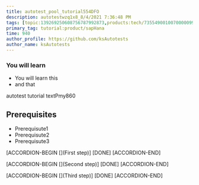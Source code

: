 ```yaml
---
title: autotest_pool_tutorial554DFO
description: autotestwzq1x8_8/4/2021 7:36:48 PM
tags: [topic:139269250608756787992873,products:tech/73554900100700000996,tutorial:experience/advanced]
primary_tag: tutorial:product/sapHana
time: 940
author_profile: https://github.com/ksAutotests
author_name: ksAutotests
---
```

### You will learn
- You will learn this
- and that

autotest tutorial textPmy860

## Prerequisites
- Prerequisute1
- Prerequisute2
- Prerequisute3

[ACCORDION-BEGIN [](First step)]
[DONE]
[ACCORDION-END]

[ACCORDION-BEGIN [](Second step)]
[DONE]
[ACCORDION-END]

[ACCORDION-BEGIN [](Third step)]
[DONE]
[ACCORDION-END]

